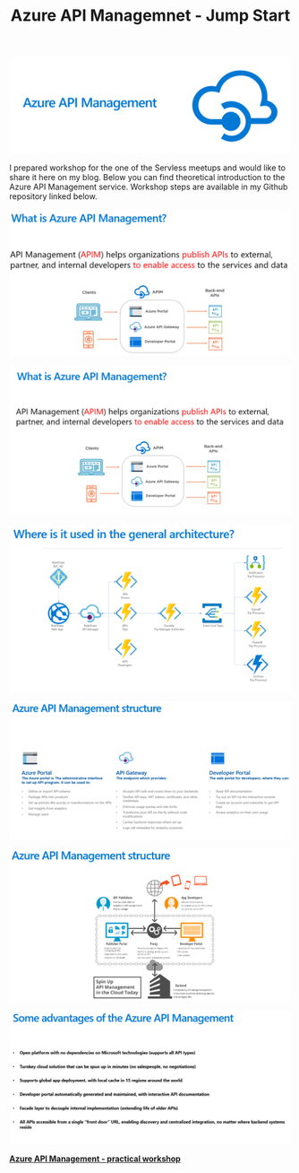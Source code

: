 ﻿---
title: "Azure API Managemnet - Jump Start"
---

<p align="center">
<img src="/images/devisland/article16/assets/ApiManagement1.PNG?raw=true" alt="Azure API Managemnet - Jump Start"/>
</p>

I prepared workshop for the one of the Servless meetups and would like to share it here on my blog. Below you can find theoretical introduction to the Azure API Management service. Workshop steps are available in my Github repository linked below.

<p align="center">
<img src="/images/devisland/article16/assets/ApiManagement2.PNG?raw=true" alt="Azure API Managemnet - Jump Start"/>
</p>

<p align="center">
<img src="/images/devisland/article16/assets/ApiManagement3.PNG?raw=true" alt="Azure API Managemnet - Jump Start"/>
</p>

<p align="center">
<img src="/images/devisland/article16/assets/ApiManagement4.PNG?raw=true" alt="Azure API Managemnet - Jump Start"/>
</p>

<p align="center">
<img src="/images/devisland/article16/assets/ApiManagement5.PNG?raw=true" alt="Azure API Managemnet - Jump Start"/>
</p>

<p align="center">
<img src="/images/devisland/article16/assets/ApiManagement6.PNG?raw=true" alt="Azure API Managemnet - Jump Start"/>
</p>

<p align="center">
<img src="/images/devisland/article16/assets/ApiManagement7.PNG?raw=true" alt="Azure API Managemnet - Jump Start"/>
</p>

<strong>[Azure API Management - practical workshop](https://github.com/Daniel-Krzyczkowski/MicrosoftAzure/tree/master/AzureApiManagament)</strong>

